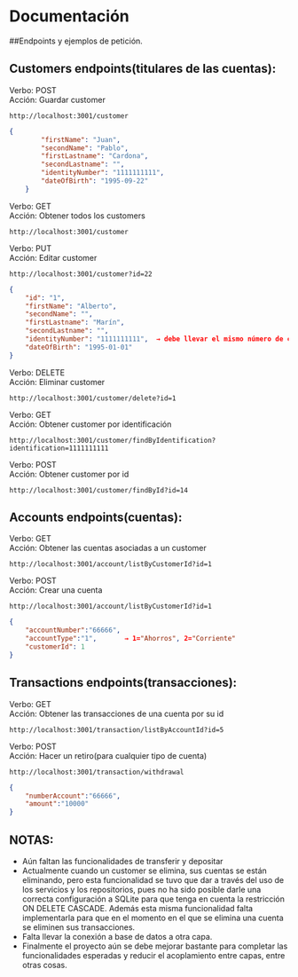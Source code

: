 # Documentación

##Endpoints y ejemplos de petición.

## Customers endpoints(titulares de las cuentas):

Verbo: POST  
Acción: Guardar customer  
	
	http://localhost:3001/customer

```json
{
		"firstName": "Juan",
		"secondName": "Pablo",
		"firstLastname": "Cardona",
		"secondLastname": "",
		"identityNumber": "1111111111",
		"dateOfBirth": "1995-09-22"
	}
```

Verbo: GET  
Acción: Obtener todos los customers  
	
	http://localhost:3001/customer

	
Verbo: PUT  
Acción: Editar customer  
	
	http://localhost:3001/customer?id=22

```json
{
	"id": "1",
	"firstName": "Alberto",
	"secondName": "",
	"firstLastname": "Marín",
	"secondLastname": "",
	"identityNumber": "1111111111",  → debe llevar el mismo número de cédula del customer existente
	"dateOfBirth": "1995-01-01"
}
```

Verbo: DELETE  
Acción: Eliminar customer  
	
	http://localhost:3001/customer/delete?id=1


Verbo: GET  
Acción: Obtener customer por identificación  
	
	http://localhost:3001/customer/findByIdentification?identification=1111111111



Verbo: POST  
Acción: Obtener customer por id    
	
	http://localhost:3001/customer/findById?id=14


## Accounts endpoints(cuentas):

Verbo: GET  
Acción: Obtener las cuentas asociadas a un customer    
	
	http://localhost:3001/account/listByCustomerId?id=1


Verbo: POST  
Acción: Crear una cuenta    
	
	http://localhost:3001/account/listByCustomerId?id=1

```json
{
	"accountNumber":"66666",
	"accountType":"1",       → 1="Ahorros", 2="Corriente"
	"customerId": 1
}
```


## Transactions endpoints(transacciones):

Verbo: GET  
Acción: Obtener las transacciones de una cuenta por su id  
	
	http://localhost:3001/transaction/listByAccountId?id=5



Verbo: POST  
Acción: Hacer un retiro(para cualquier tipo de cuenta)    
	
	http://localhost:3001/transaction/withdrawal

```json
{
	"numberAccount":"66666",
	"amount":"10000"
}
```




## NOTAS:
- Aún faltan las funcionalidades de transferir y depositar
- Actualmente cuando un customer se elimina, sus cuentas se están eliminando, pero esta funcionalidad se tuvo que dar
a través del uso de los servicios y los repositorios, pues no ha sido posible darle una correcta configuración a SQLite para que
tenga en cuenta la restricción ON DELETE CASCADE. Además esta misma funcionalidad falta implementarla para que en el momento en el que se elimina una cuenta se eliminen sus transacciones.
- Falta llevar la conexión a base de datos a otra capa.
- Finalmente el proyecto aún se debe mejorar bastante para completar las funcionalidades esperadas y reducir el acoplamiento entre capas, entre otras cosas.

